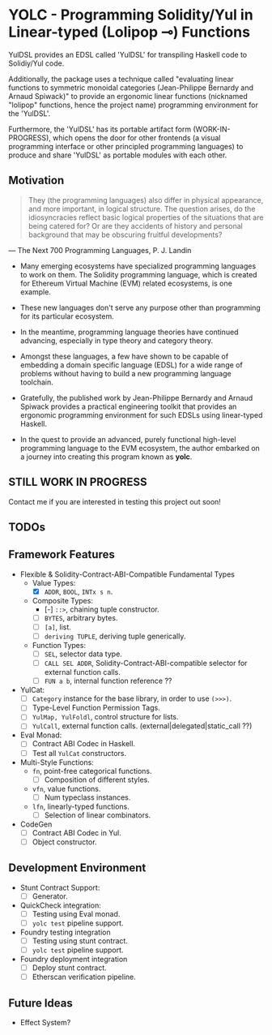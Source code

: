 YOLC - Programming Solidity/Yul in Linear-typed (Lolipop ⊸) Functions
=====================================================================

YulDSL provides an EDSL called 'YulDSL' for transpiling Haskell code to Solidiy/Yul code.

Additionally, the package uses a technique called "evaluating linear functions to symmetric monoidal categories
(Jean-Philippe Bernardy and Arnaud Spiwack)" to provide an ergonomic linear functions (nicknamed "lolipop" functions,
hence the project name) programming environment for the 'YulDSL'.

Furthermore, the 'YulDSL' has its portable artifact form (WORK-IN-PROGRESS), which opens the door for other frontends (a
visual programming interface or other principled programming languages) to produce and share 'YulDSL' as portable
modules with each other.

Motivation
----------

> They (the programming languages) also differ in physical appearance, and more important, in logical structure. The
> question arises, do the idiosyncracies reflect basic logical properties of the situations that are being catered for?
> Or are they accidents of history and personal background that may be obscuring fruitful developments?

— The Next 700 Programming Languages, P. J. Landin

* Many emerging ecosystems have specialized programming languages to work on them. The Solidity programming language,
  which is created for Ethereum Virtual Machine (EVM) related ecosystems, is one example.

* These new languages don't serve any purpose other than programming for its particular ecosystem.

* In the meantime, programming language theories have continued advancing, especially in type theory and category
  theory.

* Amongst these languages, a few have shown to be capable of embedding a domain specific language (EDSL) for a wide
  range of problems without having to build a new programming language toolchain.

* Gratefully, the published work by Jean-Philippe Bernardy and Arnaud Spiwack provides a practical engineering toolkit
  that provides an ergonomic programming environment for such EDSLs using linear-typed Haskell.

* In the quest to provide an advanced, purely functional high-level programming language to the EVM ecosystem, the author
  embarked on a journey into creating this program known as **yolc**.

STILL WORK IN PROGRESS
----------------------

Contact me if you are interested in testing this project out soon!

TODOs
-----

## Framework Features

- Flexible & Solidity-Contract-ABI-Compatible Fundamental Types
  - Value Types:
    - [x] `ADDR`, `BOOL`, `INTx s n`.
  - Composite Types:
    - [-] `::>`, chaining tuple constructor.
    - [ ] `BYTES`, arbitrary bytes.
    - [ ] `[a]`, list.
    - [ ] `deriving TUPLE`, deriving tuple generically.
  - Function Types:
    - [ ] `SEL`, selector data type.
    - [ ] `CALL SEL ADDR`, Solidity-Contract-ABI-compatible selector for external function calls.
    - [ ] `FUN a b`, internal function reference ??
- YulCat:
  - [ ] `Category` instance for the base library, in order to use `(>>>)`.
  - [ ] Type-Level Function Permission Tags.
  - [ ] `YulMap, YulFoldl`, control structure for lists.
  - [ ] `YulCall`, external function calls. (external|delegated|static_call ??)
- Eval Monad:
  - [ ] Contract ABI Codec in Haskell.
  - [ ] Test all `YulCat` constructors.
- Multi-Style Functions:
  - `fn`, point-free categorical functions.
    - [ ] Composition of different styles.
  - `vfn`, value functions.
    - [ ] Num typeclass instances.
  - `lfn`, linearly-typed functions.
    - [ ] Selection of linear combinators.
- CodeGen
  - [ ] Contract ABI Codec in Yul.
  - [ ] Object constructor.

## Development Environment

- Stunt Contract Support:
  - [ ] Generator.
- QuickCheck integration:
  - [ ] Testing using Eval monad.
  - [ ] `yolc test` pipeline support.
- Foundry testing integration
  - [ ] Testing using stunt contract.
  - [ ] `yolc test` pipeline support.
- Foundry deployment integration
  - [ ] Deploy stunt contract.
  - [ ] Etherscan verification pipeline.

Future Ideas
------------

- Effect System?
